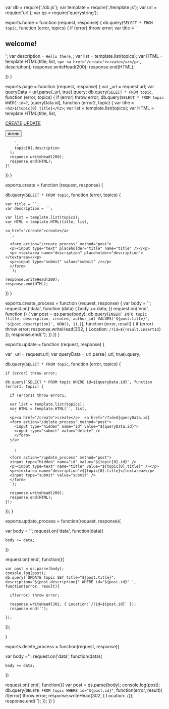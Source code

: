 var db = require('./db.js');
var template = require('./template.js');
var url = require('url');
var qs = require('querystring');

exports.home = function (request, response) {
  db.query(`SELECT * FROM topic`, function (error, topics) {
    if (error) throw error;
    var title = '<h2>welcome!</h2>';
    var description = `Hello there,`;
    var list = template.list(topics);
    var HTML = template.HTML(title, list,
      `
     <p> <a href="/create">create</a></p>
      `
      , description);
    response.writeHead(200);
    response.end(HTML);

  })
}

exports.page = function (request, response) {
  var _url = request.url;
  var queryData = url.parse(_url, true).query;
  db.query(`SELECT * FROM topic`, function (error, topics) {
    if (error) throw error;
    db.query(`SELECT * FROM topic WHERE id=?`, [queryData.id], function (error2, topic) {
      var title = `<h2>${topic[0].title}</h2>`;
      var list = template.list(topics);
      var HTML = template.HTML(title, list,
        `
        <p> <a href="/create">CREATE</a>   <a href="/update?id=${queryData.id}">UPDATE</a> <form action="/delete_process" method="post">
        <input type="hidden" name="id" value="${queryData.id}">
        <input type="submit" value="delete" />
        </form>
        </p>

        `,
        topic[0].description
      );
      response.writeHead(200);
      response.end(HTML);
    })
  })
}



exports.create = function (request, response) {

  db.query(`SELECT * FROM topic`, function (error, topics) {

    var title = ``;
    var description = ``;

    var list = template.list(topics);
    var HTML = template.HTML(title, list,
      `
    <a href="/create">create</a> 
      `,
      `
      <form action="/create_process" method="post">
      <p><input type="text" placeholder="title" name="title" /></<p>
      <p> <textarea name="description" placeholder="description"></textarea></<p>
      <p><input type="submit" value="submit" /></p>
      </form>
      `);

    response.writeHead(200);
    response.end(HTML);


  })
}



exports.create_process = function (request, response) {
  var body = '';
  request.on('data', function (data) {
    body += data;
  })
  request.on('end', function () {
    var post = qs.parse(body);
    db.query(`INSERT INTO topic (title, description, created, author_id) VALUES('${post.title}', '${post.description}', NOW(), 1)`,
      [],
      function (error, result) {
        if (error) throw error;
        response.writeHead(302, { Location: `/?id=${result.insertId}` });
        response.end('');
      })
  })
}

exports.update = function (request, response) {

  var _url = request.url;
  var queryData = url.parse(_url, true).query;

  db.query(`SELECT * FROM topic`, function (error, topics) {

    if (error) throw error;

    db.query(`SELECT * FROM topic WHERE id=${queryData.id}`, function (error1, topic) {

      if (error1) throw error1;

      var list = template.list(topics);
      var HTML = template.HTML(``, list,
        `
      <p><a href="/create">create</a>  <a href="/?id=${queryData.id}
      <form action="/delete_process" method="post">
        <input type="hidden" name="id" value="${queryData.id}">
        <input type="submit" value="delete" />
        </form>
      </p>
      `
        ,
        `
      <form action="/update_process" method="post">
      <input type="hidden" name="id" value="${topic[0].id}" />
      <p><input type=text" name="title" value="${topic[0].title}" /></p>
      <p><textarea name="description">${topic[0].title}</textarea></p>
      <input type="submit" value="submit" />
      </form>
      `);

      response.writeHead(200);
      response.end(HTML);
    });
  });
}

exports.update_process = function(request, response){

  var body = '';
  request.on('data', function(data){

    body += data;
  })

  request.on('end', function(){

    var post = qs.parse(body);
    console.log(post);
    db.query(`UPDATE topic SET title="${post.title}", description="${post.description}" WHERE id="${post.id}" `, function(error, result){

      if(error) throw error;

      response.writeHead(302, { Location:`/?id=${post.id}` });
      response.end('');

    });

  });

}

exports.delete_process = function(request, response){

  var body ='';
  request.on('data', function(data){

    body += data;
  })

  request.on('end', function(){
    var post = qs.parse(body);
    console.log(post);
    db.query(`DELETE FROM topic WHERE id="${post.id}"`, function(error, result){
      if(error) throw error;
      response.writeHead(302, { Location: `/`});
      response.end('');
    });
  })
}
